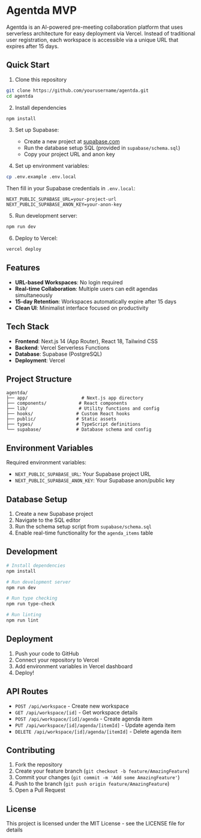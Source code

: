 # Agentda MVP

Agentda is an AI-powered pre-meeting collaboration platform that uses serverless architecture for easy deployment via Vercel. Instead of traditional user registration, each workspace is accessible via a unique URL that expires after 15 days.

## Quick Start

1. Clone this repository
```bash
git clone https://github.com/yourusername/agentda.git
cd agentda
```

2. Install dependencies
```bash
npm install
```

3. Set up Supabase:
   - Create a new project at [supabase.com](https://supabase.com)
   - Run the database setup SQL (provided in `supabase/schema.sql`)
   - Copy your project URL and anon key

4. Set up environment variables:
```bash
cp .env.example .env.local
```
Then fill in your Supabase credentials in `.env.local`:
```
NEXT_PUBLIC_SUPABASE_URL=your-project-url
NEXT_PUBLIC_SUPABASE_ANON_KEY=your-anon-key
```

5. Run development server:
```bash
npm run dev
```

6. Deploy to Vercel:
```bash
vercel deploy
```

## Features

- **URL-based Workspaces**: No login required
- **Real-time Collaboration**: Multiple users can edit agendas simultaneously
- **15-day Retention**: Workspaces automatically expire after 15 days
- **Clean UI**: Minimalist interface focused on productivity

## Tech Stack

- **Frontend**: Next.js 14 (App Router), React 18, Tailwind CSS
- **Backend**: Vercel Serverless Functions
- **Database**: Supabase (PostgreSQL)
- **Deployment**: Vercel

## Project Structure

```
agentda/
├── app/                    # Next.js app directory
├── components/            # React components
├── lib/                   # Utility functions and config
├── hooks/                # Custom React hooks
├── public/               # Static assets
├── types/                # TypeScript definitions
└── supabase/             # Database schema and config
```

## Environment Variables

Required environment variables:

- `NEXT_PUBLIC_SUPABASE_URL`: Your Supabase project URL
- `NEXT_PUBLIC_SUPABASE_ANON_KEY`: Your Supabase anon/public key

## Database Setup

1. Create a new Supabase project
2. Navigate to the SQL editor
3. Run the schema setup script from `supabase/schema.sql`
4. Enable real-time functionality for the `agenda_items` table

## Development

```bash
# Install dependencies
npm install

# Run development server
npm run dev

# Run type checking
npm run type-check

# Run linting
npm run lint
```

## Deployment

1. Push your code to GitHub
2. Connect your repository to Vercel
3. Add environment variables in Vercel dashboard
4. Deploy!

## API Routes

- `POST /api/workspace` - Create new workspace
- `GET /api/workspace/[id]` - Get workspace details
- `POST /api/workspace/[id]/agenda` - Create agenda item
- `PUT /api/workspace/[id]/agenda/[itemId]` - Update agenda item
- `DELETE /api/workspace/[id]/agenda/[itemId]` - Delete agenda item

## Contributing

1. Fork the repository
2. Create your feature branch (`git checkout -b feature/AmazingFeature`)
3. Commit your changes (`git commit -m 'Add some AmazingFeature'`)
4. Push to the branch (`git push origin feature/AmazingFeature`)
5. Open a Pull Request

## License

This project is licensed under the MIT License - see the LICENSE file for details
